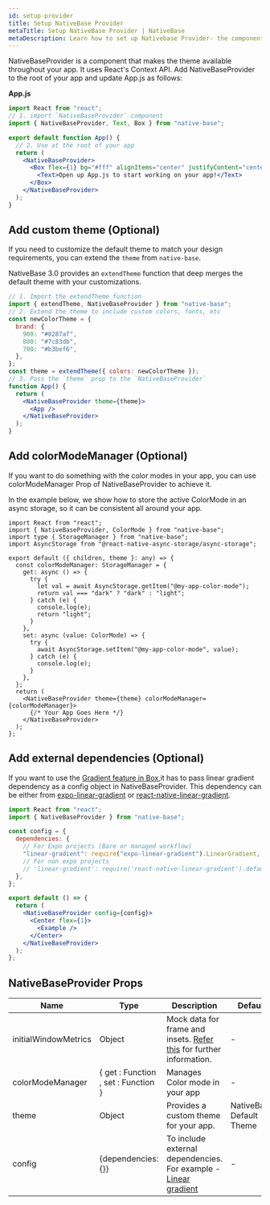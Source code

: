 ```yaml
---
id: setup-provider
title: Setup NativeBase Provider
metaTitle: Setup NativeBase Provider | NativeBase
metaDescription: Learn how to set up Nativebase Provider- the component that makes the theme available throughout your app, customize the default theme, and manage color modes.
---
```


NativeBaseProvider is a component that makes the theme available throughout your app. It uses React's Context API. Add NativeBaseProvider to the root of your app and update App.js as follows:

**App.js**

```jsx
import React from "react";
// 1. import `NativeBaseProvider` component
import { NativeBaseProvider, Text, Box } from "native-base";

export default function App() {
  // 2. Use at the root of your app
  return (
    <NativeBaseProvider>
      <Box flex={1} bg="#fff" alignItems="center" justifyContent="center">
        <Text>Open up App.js to start working on your app!</Text>
      </Box>
    </NativeBaseProvider>
  );
}
```

## Add custom theme (Optional)

If you need to customize the default theme to match your design requirements, you can extend the `theme` from `native-base`.

NativeBase 3.0 provides an `extendTheme` function that deep merges the default theme with your customizations.

```jsx
// 1. Import the extendTheme function
import { extendTheme, NativeBaseProvider } from "native-base";
// 2. Extend the theme to include custom colors, fonts, etc
const newColorTheme = {
  brand: {
    900: "#8287af",
    800: "#7c83db",
    700: "#b3bef6",
  },
};
const theme = extendTheme({ colors: newColorTheme });
// 3. Pass the `theme` prop to the `NativeBaseProvider`
function App() {
  return (
    <NativeBaseProvider theme={theme}>
      <App />
    </NativeBaseProvider>
  );
}
```

## Add colorModeManager (Optional)

If you want to do something with the color modes in your app, you can use colorModeManager Prop of NativeBaseProvider to achieve it.

In the example below, we show how to store the active ColorMode in an async storage, so it can be consistent all around your app.

```tsx
import React from "react";
import { NativeBaseProvider, ColorMode } from "native-base";
import type { StorageManager } from "native-base";
import AsyncStorage from "@react-native-async-storage/async-storage";

export default ({ children, theme }: any) => {
  const colorModeManager: StorageManager = {
    get: async () => {
      try {
        let val = await AsyncStorage.getItem("@my-app-color-mode");
        return val === "dark" ? "dark" : "light";
      } catch (e) {
        console.log(e);
        return "light";
      }
    },
    set: async (value: ColorMode) => {
      try {
        await AsyncStorage.setItem("@my-app-color-mode", value);
      } catch (e) {
        console.log(e);
      }
    },
  };
  return (
    <NativeBaseProvider theme={theme} colorModeManager={colorModeManager}>
      {/* Your App Goes Here */}
    </NativeBaseProvider>
  );
};
```

## Add external dependencies (Optional)

If you want to use the [Gradient feature in Box](box#with-linear-gradient),it has to pass linear gradient dependency as a config object in NativeBaseProvider. This dependency can be either from [expo-linear-gradient](https://docs.expo.io/versions/latest/sdk/linear-gradient/) or [react-native-linear-gradient](https://www.npmjs.com/package/react-native-linear-gradient).

```jsx
import React from "react";
import { NativeBaseProvider } from "native-base";

const config = {
  dependencies: {
    // For Expo projects (Bare or managed workflow)
    "linear-gradient": require("expo-linear-gradient").LinearGradient,
    // For non expo projects
    // 'linear-gradient': require('react-native-linear-gradient').default,
  },
};

export default () => {
  return (
    <NativeBaseProvider config={config}>
      <Center flex={1}>
        <Example />
      </Center>
    </NativeBaseProvider>
  );
};
```

## NativeBaseProvider Props

| Name                 | Type                                | Description                                                                                                                                | Default                  |
| -------------------- | ----------------------------------- | ------------------------------------------------------------------------------------------------------------------------------------------ | ------------------------ |
| initialWindowMetrics | Object                              | Mock data for frame and insets. [Refer this](https://github.com/th3rdwave/react-native-safe-area-context#testing) for further information. | -                        |
| colorModeManager     | { get : Function , set : Function } | Manages Color mode in your app                                                                                                             | -                        |
| theme                | Object                              | Provides a custom theme for your app.                                                                                                      | NativeBase Default Theme |
| config               | {dependencies: {}}                  | To include external dependencies. For example - [Linear gradient](box#with-linear-gradient)                                                | -                        |
